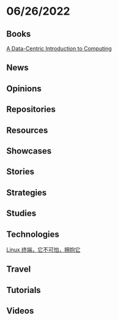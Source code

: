 # 06/26/2022

## Books
[A Data-Centric Introduction to Computing](https://dcic-world.org/2022-01-25/index.html)

## News

## Opinions

## Repositories

## Resources

## Showcases

## Stories

## Strategies

## Studies

## Technologies
[Linux 终端，它不可怕，拥抱它](https://linux.cn/article-14721-1.html)

## Travel

## Tutorials

## Videos
